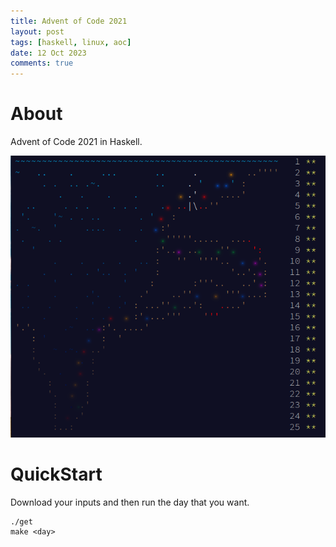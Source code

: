 ```yaml
---
title: Advent of Code 2021
layout: post
tags: [haskell, linux, aoc]
date: 12 Oct 2023
comments: true
---
```


# About

Advent of Code 2021 in Haskell.

<p align="center">
  <img src="/images/aoc2021/aoc.png" width="1000"/>
</p>

# QuickStart

Download your inputs and then run the day that you want.

```console
./get
make <day>
```
